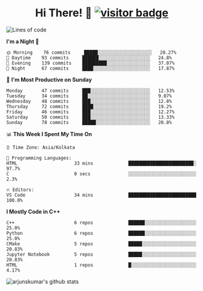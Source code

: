<h1 align='center'> Hi There! 👋 <a href="#"><img src="https://visitor-badge.laobi.icu/badge?page_id=arjunskumar.visitor-badge" alt="visitor badge"></a></h1>


<!--START_SECTION:waka-->
![Lines of code](https://img.shields.io/badge/From%20Hello%20World%20I%27ve%20Written-3.5%20million%20lines%20of%20code-blue)

**I'm a Night 🦉** 

```text
🌞 Morning    76 commits     █████░░░░░░░░░░░░░░░░░░░░   20.27% 
🌆 Daytime    93 commits     ██████░░░░░░░░░░░░░░░░░░░   24.8% 
🌃 Evening    139 commits    █████████░░░░░░░░░░░░░░░░   37.07% 
🌙 Night      67 commits     ████░░░░░░░░░░░░░░░░░░░░░   17.87%

```
📅 **I'm Most Productive on Sunday** 

```text
Monday       47 commits     ███░░░░░░░░░░░░░░░░░░░░░░   12.53% 
Tuesday      34 commits     ██░░░░░░░░░░░░░░░░░░░░░░░   9.07% 
Wednesday    48 commits     ███░░░░░░░░░░░░░░░░░░░░░░   12.8% 
Thursday     72 commits     ████░░░░░░░░░░░░░░░░░░░░░   19.2% 
Friday       46 commits     ███░░░░░░░░░░░░░░░░░░░░░░   12.27% 
Saturday     50 commits     ███░░░░░░░░░░░░░░░░░░░░░░   13.33% 
Sunday       78 commits     █████░░░░░░░░░░░░░░░░░░░░   20.8%

```


📊 **This Week I Spent My Time On** 

```text
⌚︎ Time Zone: Asia/Kolkata

💬 Programming Languages: 
HTML                     33 mins             ████████████████████████░   97.7% 
C                        0 secs              ░░░░░░░░░░░░░░░░░░░░░░░░░   2.3%

🔥 Editors: 
VS Code                  34 mins             █████████████████████████   100.0%

```

**I Mostly Code in C++** 

```text
C++                      6 repos             ██████░░░░░░░░░░░░░░░░░░░   25.0% 
Python                   6 repos             ██████░░░░░░░░░░░░░░░░░░░   25.0% 
CMake                    5 repos             █████░░░░░░░░░░░░░░░░░░░░   20.83% 
Jupyter Notebook         5 repos             █████░░░░░░░░░░░░░░░░░░░░   20.83% 
HTML                     1 repos             █░░░░░░░░░░░░░░░░░░░░░░░░   4.17%

```



<!--END_SECTION:waka-->


![arjunskumar's github stats](https://github-readme-stats.vercel.app/api?username=arjunskumar&show_icons=true&hide_border=true)
